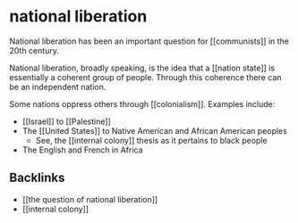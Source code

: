 # national liberation

National liberation has been an important question for [[communists]] in the 20th century.

National liberation, broadly speaking, is the idea that a [[nation state]] is essentially a coherent group of people. Through this coherence there can be an independent nation.

Some nations oppress others through [[colonialism]]. Examples include:

-   [[Israel]] to [[Palestine]]
-   The [[United States]] to Native American and African American peoples
    -   See, the [[internal colony]] thesis as it pertains to black people
-   The English and French in Africa


## Backlinks

-   [[the question of national liberation]]
-   [[internal colony]]

